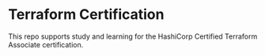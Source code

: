 # Terraform Certification

This repo supports study and learning for the HashiCorp Certified Terraform Associate certification.
